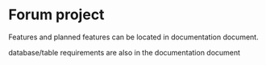 # Forum project

Features and planned features can be located in documentation document.

database/table requirements are also in the documentation document

